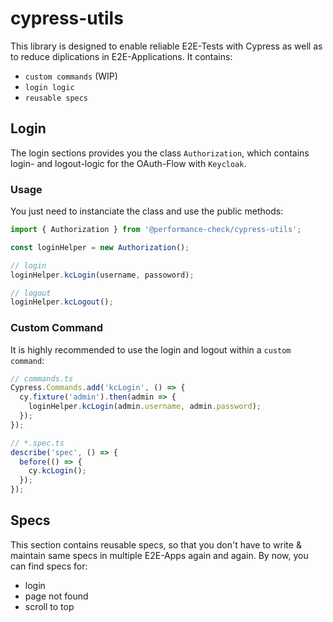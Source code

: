 # cypress-utils

This library is designed to enable reliable E2E-Tests with Cypress as well as to reduce diplications in E2E-Applications.
It contains:

- `custom commands` (WIP)
- `login logic`
- `reusable specs`

## Login

The login sections provides you the class `Authorization`, which contains login- and logout-logic for the OAuth-Flow with `Keycloak`.

### Usage

You just need to instanciate the class and use the public methods:

```javascript
import { Authorization } from '@performance-check/cypress-utils';

const loginHelper = new Authorization();

// login
loginHelper.kcLogin(username, passoword);

// logout
loginHelper.kcLogout();
```

### Custom Command

It is highly recommended to use the login and logout within a `custom command`:

```javascript
// commands.ts
Cypress.Commands.add('kcLogin', () => {
  cy.fixture('admin').then(admin => {
    loginHelper.kcLogin(admin.username, admin.password);
  });
});

// *.spec.ts
describe('spec', () => {
  before(() => {
    cy.kcLogin();
  });
});
```

## Specs

This section contains reusable specs, so that you don't have to write & maintain same specs in multiple E2E-Apps again and again. By now, you can find specs for:

- login
- page not found
- scroll to top
